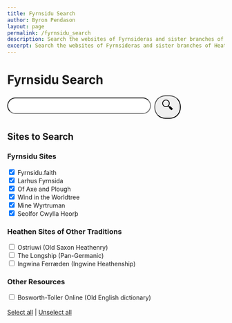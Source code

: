 ```yaml
---
title: Fyrnsidu Search
author: Byron Pendason
layout: page
permalink: /fyrnsidu_search
description: Search the websites of Fyrnsideras and sister branches of Heathenry!
excerpt: Search the websites of Fyrnsideras and sister branches of Heathenry!
---
```


<h1>Fyrnsidu Search</h1>
<div id="searchBar" style="margin: 12px auto;">
<input type="text" id="search" style="width:66%;font-size: 2em;border-radius:25px;padding-left:25px;"><button id="searchSubmit" style="font-size: 2em;border-radius:25px;padding-left:15px;padding-right:15px;margin-left: 8px;">&#128269;</button>
</div>

<h2>Sites to Search</h2>
<div id="sitesList">
<h3>Fyrnsidu Sites</h3>
<label for="fyrnsiduFaith"> <input type="checkbox" id="fyrnsiduFaith" value="fyrnsidu.faith" checked> Fyrnsidu.faith </label><br>
<label for="larhusFyrnsida"> <input type="checkbox" id="larhusFyrnsida" value="larhusfyrnsida.com" checked> Larhus Fyrnsida </label><br>
<label for="axeAndPlough"> <input type="checkbox" id="axeAndPlough" value="axeandplough.com" checked> Of Axe and Plough </label><br>
<label for="windInTheWorldtree"> <input type="checkbox" id="windInTheWorldtree" value="windintheworldtree.wordpress.com" checked> Wind in the Worldtree </label><br>
<label for="mineWyrtruman"> <input type="checkbox" id="mineWyrtruman" value="minewyrtruman.com" checked> Mine Wyrtruman </label><br>
<input type="checkbox" id="seolforCwyllaHeorth" value="seolforcwyllaheorth.wordpress.com" checked><label for="seolforCwyllaHeorth"> Seolfor Cwylla Heorþ</label>
<h3>Heathen Sites of Other Traditions</h3>
<label for="ostriuwi"><input type="checkbox" id="ostriuwi" value="ostriuwi.wordpress.com/"> Ostriuwi (Old Saxon Heathenry)</label><br>
<label for="theLongship"><input type="checkbox" id="theLongship" value="thelongship.net"> The Longship (Pan-Germanic)</label><br>
<label for="ingwine"><input type="checkbox" id="ingwine" value="ingwine.org"> Ingwina Ferræden (Ingwine Heathenship)</label><br>
<h3>Other Resources</h3>
<label for="bosworthToller"><input type="checkbox" id="bosworthToller" value="bosworthtoller.com"> Bosworth-Toller Online (Old English dictionary)</label>
</div>
<br>
<div>
<a href="javascript:selectAll()">Select all</a> | <a href="javascript:unselectAll()">Unselect all</a>
</div>

<script>
const search = document.getElementById("search");
const btn = document.getElementById("searchSubmit");
const sites = document.getElementById("sitesList");

btn.addEventListener('click', function(e) {
	let text = search.value.toLowerCase();
	text = text.replace(" ", "+") + "+";
	let checkboxes = sites.getElementsByTagName("input");
	let websites = [];
	for (check of checkboxes) {
		if (check.checked)
			websites.push("site%3A"+check.value);
	}
	
	let url = "https://www.google.com/search?q=" + text + websites.join("+OR+");
	//console.log(url);
	window.location.href = url;
});

function selectAll() {
	let checkboxes = sites.getElementsByTagName("input");
	
	for (check of checkboxes) {
		check.checked = true;
	}
}

function unselectAll() {
	let checkboxes = sites.getElementsByTagName("input");
	
	for (check of checkboxes) {
		check.checked = false;
	}
}
</script>
